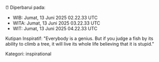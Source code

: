 ⏰ Diperbarui pada:
- WIB: Jumat, 13 Juni 2025 02.22.33 UTC
- WITA: Jumat, 13 Juni 2025 03.22.33 UTC
- WIT: Jumat, 13 Juni 2025 04.22.33 UTC

Kutipan Inspiratif:
"Everybody is a genius. But if you judge a fish by its ability to climb a tree, it will live its whole life believing that it is stupid."


Kategori: inspirational

